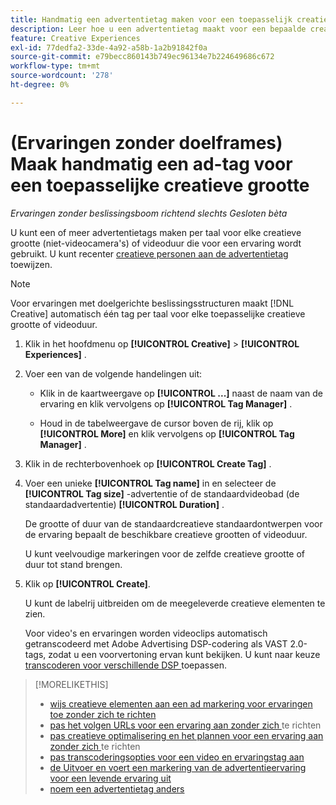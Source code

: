 ```yaml
---
title: Handmatig een advertentietag maken voor een toepasselijk creatief formaat
description: Leer hoe u een advertentietag maakt voor een bepaalde creatieve grootte.
feature: Creative Experiences
exl-id: 77dedfa2-33de-4a92-a58b-1a2b91842f0a
source-git-commit: e79becc860143b749ec96134e7b224649686c672
workflow-type: tm+mt
source-wordcount: '278'
ht-degree: 0%

---
```


# (Ervaringen zonder doelframes) Maak handmatig een ad-tag voor een toepasselijke creatieve grootte

*Ervaringen zonder beslissingsboom richtend slechts*
*Gesloten bèta*

U kunt een of meer advertentietags maken per taal voor elke creatieve grootte (niet-videocamera&#39;s) of videoduur die voor een ervaring wordt gebruikt. U kunt recenter [ creatieve personen aan de advertentietag ](experience-tag-assign-creatives.md) toewijzen.

>[!NOTE]
>
>Voor ervaringen met doelgerichte beslissingsstructuren maakt [!DNL Creative] automatisch één tag per taal voor elke toepasselijke creatieve grootte of videoduur.

1. Klik in het hoofdmenu op **[!UICONTROL Creative]** > **[!UICONTROL Experiences]** .

1. Voer een van de volgende handelingen uit:

   * Klik in de kaartweergave op **[!UICONTROL ...]** naast de naam van de ervaring en klik vervolgens op **[!UICONTROL Tag Manager]** .

   * Houd in de tabelweergave de cursor boven de rij, klik op **[!UICONTROL More]** en klik vervolgens op **[!UICONTROL Tag Manager]** .

1. Klik in de rechterbovenhoek op **[!UICONTROL Create Tag]** .

1. Voer een unieke **[!UICONTROL Tag name]** in en selecteer de **[!UICONTROL Tag size]** -advertentie of de standaardvideobad (de standaardadvertentie) **[!UICONTROL Duration]** .

   De grootte of duur van de standaardcreatieve standaardontwerpen voor de ervaring bepaalt de beschikbare creatieve grootten of videoduur.

   U kunt veelvoudige markeringen voor de zelfde creatieve grootte of duur tot stand brengen.<!-- What are the implications? -->

1. Klik op **[!UICONTROL Create]**.

   U kunt de labelrij uitbreiden om de meegeleverde creatieve elementen te zien.

   Voor video&#39;s en ervaringen worden videoclips automatisch getranscodeerd met Adobe Advertising DSP-codering als VAST 2.0-tags, zodat u een voorvertoning ervan kunt bekijken. U kunt naar keuze [ transcoderen voor verschillende DSP ](experience-tag-video-transcoding.md) toepassen.

>[!MORELIKETHIS]
>
>* [ wijs creatieve elementen aan een ad markering voor ervaringen toe zonder zich te richten ](experience-tag-assign-creatives.md)
>* [ pas het volgen URLs voor een ervaring aan zonder zich ](experience-tracking-urls-no-targeting.md) te richten
>* [ pas creatieve optimalisering en het plannen voor een ervaring aan zonder zich ](experience-optimization-scheduling-no-targeting.md) te richten
>* [ pas transcoderingsopties voor een video en ervaringstag aan ](experience-tag-video-transcoding.md)
>* [ de Uitvoer en voert een markering van de advertentieervaring voor een levende ervaring uit ](experience-tag-export.md)
>* [ noem een advertentietag anders ](experience-tag-rename.md)

